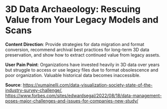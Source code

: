 # 3D Data Archaeology: Rescuing Value from Your Legacy Models and Scans

**Content Direction**: Provide strategies for data migration and format conversion, recommend archival best practices for long-term 3D data preservation, and show how to extract continued value from legacy assets.

**User Pain Point**: Organizations have invested heavily in 3D data over years but struggle to access or use legacy files due to format obsolescence and poor organization. Valuable historical data becomes inaccessible.

**Source**: https://xumainelli.com/data-visualization-society-state-of-the-industry-survey-challenge/, https://www.forbes.com/sites/edwardsegal/2022/08/18/data-management-poses-major-challenges-and-issues-for-companies-new-study/
